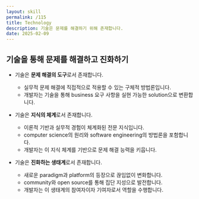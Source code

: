 ```yaml
---
layout: skill
permalink: /115
title: Technology
description: 기술은 문제를 해결하기 위해 존재합니다.
date: 2025-02-09
---
```



## 기술을 통해 문제를 해결하고 진화하기

- 기술은 **문제 해결의 도구**로서 존재합니다.
    - 실무적 문제 해결에 직접적으로 적용할 수 있는 구체적 방법론입니다.
    - 개발자는 기술을 통해 business 요구 사항을 실현 가능한 solution으로 변환합니다.

- 기술은 **지식의 체계**로서 존재합니다.
    - 이론적 기반과 실무적 경험이 체계화된 전문 지식입니다.
    - computer science의 원리와 software engineering의 방법론을 포함합니다.
    - 개발자는 이 지식 체계를 기반으로 문제 해결 능력을 키웁니다.

- 기술은 **진화하는 생태계**로서 존재합니다.
    - 새로운 paradigm과 platform의 등장으로 끊임없이 변화합니다.
    - community와 open source를 통해 집단 지성으로 발전합니다.
    - 개발자는 이 생태계의 참여자이자 기여자로서 역할을 수행합니다.
